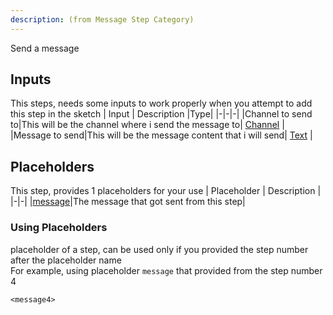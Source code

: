 ```yaml
---
description: (from Message Step Category)
---
```

Send a message

## Inputs
This steps, needs some inputs to work properly when you attempt to add this step in the sketch
| Input      | Description |Type|
|-|-|-|
|Channel to send to|This will be the channel where i send the message to| [ Channel](../inputs/channel.md) |
|Message to send|This will be the message content that i will send| [ Text](../inputs/text.md) |

## Placeholders
This step, provides 1 placeholders for your use
| Placeholder      | Description |
|-|-|
|[message](../placeholders/message.md)|The message that got sent from this step|

### Using Placeholders
placeholder of a step, can be used only if you provided the step number after the placeholder name\
For example, using placeholder `message` that provided from the step number 4
 
```
<message4>
```
